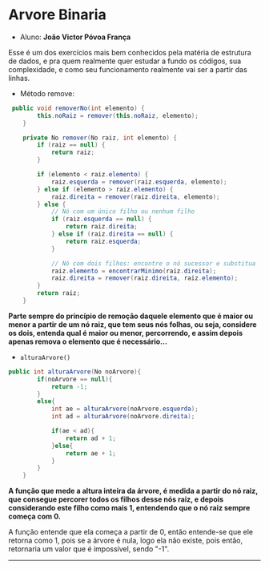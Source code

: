 # Arvore Binaria

- Aluno: **João Victor Póvoa França**

Esse é um dos exercícios mais bem conhecidos pela matéria de estrutura de dados, 
e pra quem realmente quer estudar a fundo os códigos, sua complexidade, e como 
seu funcionamento realmente vai ser a partir das linhas.

- Método remove:

````java
 public void removerNo(int elemento) {
        this.noRaiz = remover(this.noRaiz, elemento);
    }

    private No remover(No raiz, int elemento) {
        if (raiz == null) {
            return raiz;
        }

        if (elemento < raiz.elemento) {
            raiz.esquerda = remover(raiz.esquerda, elemento);
        } else if (elemento > raiz.elemento) {
            raiz.direita = remover(raiz.direita, elemento);
        } else {
            // Nó com um único filho ou nenhum filho
            if (raiz.esquerda == null) {
                return raiz.direita;
            } else if (raiz.direita == null) {
                return raiz.esquerda;
            }

            // Nó com dois filhos: encontre o nó sucessor e substitua
            raiz.elemento = encontrarMinimo(raiz.direita);
            raiz.direita = remover(raiz.direita, raiz.elemento);
        }
        return raiz;
    }
````
**Parte sempre do princípio de remoção daquele elemento que é maior ou menor a partir de um
nó raiz, que tem seus nós folhas, ou seja, considere os dois, entenda qual é maior ou menor, percorrendo, 
e assim depois apenas remova o elemento que é necessário...**


- ``alturaArvore()``

````java
public int alturaArvore(No noArvore){
        if(noArvore == null){
            return -1;
        }
        else{
            int ae = alturaArvore(noArvore.esquerda);
            int ad = alturaArvore(noArvore.direita);

            if(ae < ad){
                return ad + 1;
            }else{
                return ae + 1;
            }
        }
    }
````

**A função que mede a altura inteira da árvore, é medida a partir do nó raiz, 
que consegue percorer todos os filhos desse nós raiz, e depois considerando este filho como mais 1, 
entendendo que o nó raiz sempre começa com 0.**

A função entende que ela começa a partir de 0, então entende-se que ele retorna como 1, pois 
se a árvore é nula, logo ela não existe, pois então, retornaria um valor que é impossível, sendo
"-1".



---